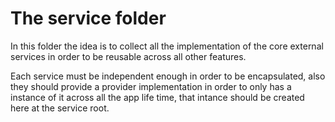 # The service folder

In this folder the idea is to collect all the implementation of the core external services in order to be reusable across all other features.


Each service must be independent enough in order to be encapsulated, also they should provide a provider implementation in order to only has a instance of it across all the app life time, that intance should be created here at the service root.